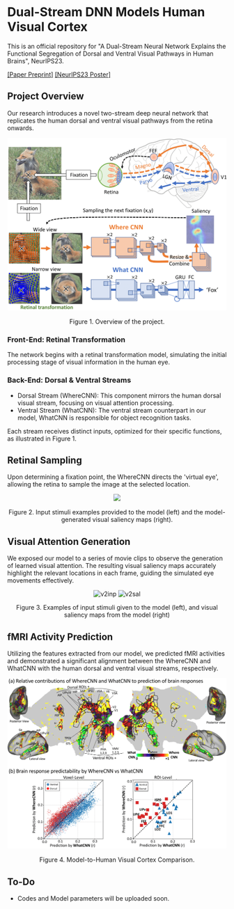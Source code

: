 # Dual-Stream DNN Models Human Visual Cortex

This is an official repository for "A Dual-Stream Neural Network Explains the Functional Segregation of Dorsal and Ventral Visual Pathways in Human Brains", NeurIPS23. 

[[Paper Preprint]](https://drive.google.com/file/d/1PfFPg3AwdL7IIUCSwuYoXW8L7UELxwN5/view?usp=drive_link) 
[[NeurIPS23 Poster]](https://neurips.cc/virtual/2023/poster/72233)


## Project Overview
Our research introduces a novel two-stream deep neural network that replicates the human dorsal and ventral visual pathways from the retina onwards.


<p align="center">
    <img src="figures/overview3-1.png" width= "600">
</p>
<p align="center">
Figure 1. Overview of the project. 
</p>


### Front-End: Retinal Transformation
The network begins with a retinal transformation model, simulating the initial processing stage of visual information in the human eye.

### Back-End: Dorsal & Ventral Streams
- Dorsal Stream (WhereCNN): This component mirrors the human dorsal visual stream, focusing on visual attention processing.
- Ventral Stream (WhatCNN): The ventral stream counterpart in our model, WhatCNN is responsible for object recognition tasks.

Each stream receives distinct inputs, optimized for their specific functions, as illustrated in Figure 1.



## Retinal Sampling
Upon determining a fixation point, the WhereCNN directs the 'virtual eye', allowing the retina to sample the image at the selected location.

<p align="center">
    <img src="https://github.com/minkyu-choi04/rs-rnn/raw/main/figures/forward_big.gif" width= "500">
</p>
<p align="center">
Figure 2. Input stimuli examples provided to the model (left) and the model-generated visual saliency maps (right).
</p>



## Visual Attention Generation
We exposed our model to a series of movie clips to observe the generation of learned visual attention. The resulting visual saliency maps accurately highlight the relevant locations in each frame, guiding the simulated eye movements effectively.

<p align="center">
  <img src="figures/v2inp.gif" alt="v2inp" width="300"/> 
  <img src="figures/v2sal.gif" alt="v2sal" width="300"/>
</p>
<p align="center">
Figure 3. Examples of input stimuli given to the model (left), and visual saliency maps from the model (right)
</p>



## fMRI Activity Prediction
Utilizing the features extracted from our model, we predicted fMRI activities and demonstrated a significant alignment between the WhereCNN and WhatCNN with the human dorsal and ventral visual streams, respectively.

<p align="center">
    <img src="figures/figure3_camReady-1.png" width= "600">
</p>
<p align="center">
Figure 4. Model-to-Human Visual Cortex Comparison.
</p>


## To-Do
- Codes and Model parameters will be uploaded soon.

